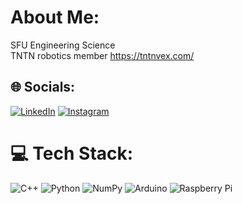 #  About Me:
  SFU Engineering Science<br>  TNTN robotics member https://tntnvex.com/ <br>


## 🌐 Socials:
[![LinkedIn](https://img.shields.io/badge/LinkedIn-%230077B5.svg?logo=linkedin&logoColor=white)](https://linkedin.com/in/trevor-ruttan-ab9911322) [![Instagram](https://img.shields.io/badge/Instagram-%23E4405F.svg?logo=Instagram&logoColor=white)](https://instagram.com/trevor_ruttan) 

# 💻 Tech Stack:
![C++](https://img.shields.io/badge/c++-%2300599C.svg?style=for-the-badge&logo=c%2B%2B&logoColor=white) ![Python](https://img.shields.io/badge/python-3670A0?style=for-the-badge&logo=python&logoColor=ffdd54) ![NumPy](https://img.shields.io/badge/numpy-%23013243.svg?style=for-the-badge&logo=numpy&logoColor=white) ![Arduino](https://img.shields.io/badge/-Arduino-00979D?style=for-the-badge&logo=Arduino&logoColor=white) ![Raspberry Pi](https://img.shields.io/badge/-RaspberryPi-C51A4A?style=for-the-badge&logo=Raspberry-Pi)
<!-- # 📊 GitHub Stats:
<!-- ![](https://github-readme-stats.vercel.app/api?username=TR-05&theme=radical&hide_border=false&include_all_commits=true&count_private=true)<br/>
<!-- ![](https://github-readme-streak-stats.herokuapp.com/?user=TR-05&theme=radical&hide_border=false)<br/>
<!-- ![](https://github-readme-stats.vercel.app/api/top-langs/?username=TR-05&theme=radical&hide_border=false&include_all_commits=true&count_private=true&layout=compact)

<!-- ---
<!-- [![](https://visitcount.itsvg.in/api?id=TR-05&icon=0&color=0)](https://visitcount.itsvg.in)

<!-- Proudly created with GPRM ( https://gprm.itsvg.in ) -->
